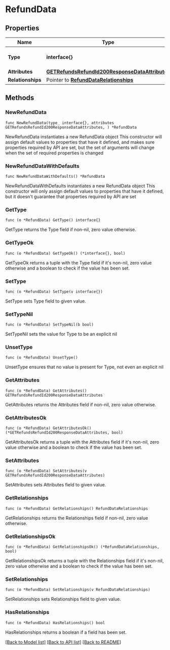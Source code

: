 # RefundData

## Properties

Name | Type | Description | Notes
------------ | ------------- | ------------- | -------------
**Type** | **interface{}** | The resource&#39;s type | 
**Attributes** | [**GETRefundsRefundId200ResponseDataAttributes**](GETRefundsRefundId200ResponseDataAttributes.md) |  | 
**Relationships** | Pointer to [**RefundDataRelationships**](RefundDataRelationships.md) |  | [optional] 

## Methods

### NewRefundData

`func NewRefundData(type_ interface{}, attributes GETRefundsRefundId200ResponseDataAttributes, ) *RefundData`

NewRefundData instantiates a new RefundData object
This constructor will assign default values to properties that have it defined,
and makes sure properties required by API are set, but the set of arguments
will change when the set of required properties is changed

### NewRefundDataWithDefaults

`func NewRefundDataWithDefaults() *RefundData`

NewRefundDataWithDefaults instantiates a new RefundData object
This constructor will only assign default values to properties that have it defined,
but it doesn't guarantee that properties required by API are set

### GetType

`func (o *RefundData) GetType() interface{}`

GetType returns the Type field if non-nil, zero value otherwise.

### GetTypeOk

`func (o *RefundData) GetTypeOk() (*interface{}, bool)`

GetTypeOk returns a tuple with the Type field if it's non-nil, zero value otherwise
and a boolean to check if the value has been set.

### SetType

`func (o *RefundData) SetType(v interface{})`

SetType sets Type field to given value.


### SetTypeNil

`func (o *RefundData) SetTypeNil(b bool)`

 SetTypeNil sets the value for Type to be an explicit nil

### UnsetType
`func (o *RefundData) UnsetType()`

UnsetType ensures that no value is present for Type, not even an explicit nil
### GetAttributes

`func (o *RefundData) GetAttributes() GETRefundsRefundId200ResponseDataAttributes`

GetAttributes returns the Attributes field if non-nil, zero value otherwise.

### GetAttributesOk

`func (o *RefundData) GetAttributesOk() (*GETRefundsRefundId200ResponseDataAttributes, bool)`

GetAttributesOk returns a tuple with the Attributes field if it's non-nil, zero value otherwise
and a boolean to check if the value has been set.

### SetAttributes

`func (o *RefundData) SetAttributes(v GETRefundsRefundId200ResponseDataAttributes)`

SetAttributes sets Attributes field to given value.


### GetRelationships

`func (o *RefundData) GetRelationships() RefundDataRelationships`

GetRelationships returns the Relationships field if non-nil, zero value otherwise.

### GetRelationshipsOk

`func (o *RefundData) GetRelationshipsOk() (*RefundDataRelationships, bool)`

GetRelationshipsOk returns a tuple with the Relationships field if it's non-nil, zero value otherwise
and a boolean to check if the value has been set.

### SetRelationships

`func (o *RefundData) SetRelationships(v RefundDataRelationships)`

SetRelationships sets Relationships field to given value.

### HasRelationships

`func (o *RefundData) HasRelationships() bool`

HasRelationships returns a boolean if a field has been set.


[[Back to Model list]](../README.md#documentation-for-models) [[Back to API list]](../README.md#documentation-for-api-endpoints) [[Back to README]](../README.md)


